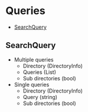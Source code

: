 # Queries

- <a href="#SearchQuery">SearchQuery</a>



<div id="SearchQuery"></div>

## SearchQuery

- Multiple queries
    - Directory (DirectoryInfo)
    - Queries (List<string>)
    - Sub directories (bool)
- Single queries
    - Directory (DirectoryInfo)
    - Query (string)
    - Sub directories (bool)
